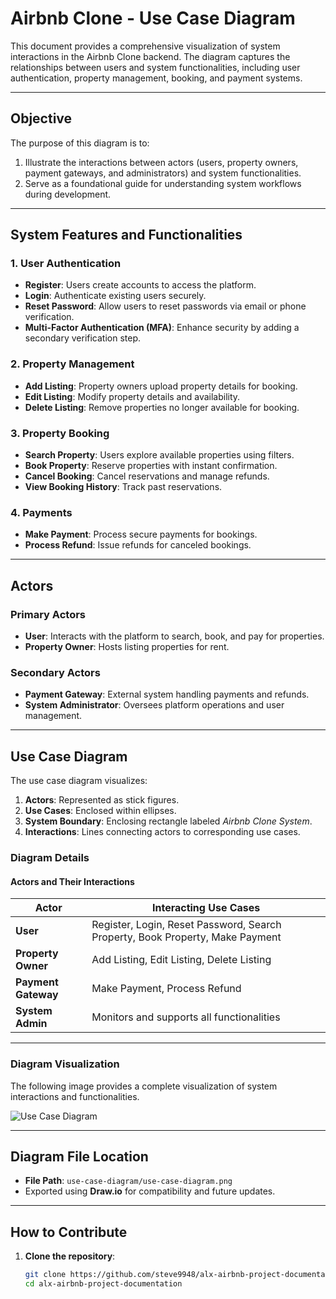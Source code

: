 # **Airbnb Clone - Use Case Diagram**

This document provides a comprehensive visualization of system interactions in the Airbnb Clone backend. The diagram captures the relationships between users and system functionalities, including user authentication, property management, booking, and payment systems.

---

## **Objective**

The purpose of this diagram is to:
1. Illustrate the interactions between actors (users, property owners, payment gateways, and administrators) and system functionalities.
2. Serve as a foundational guide for understanding system workflows during development.

---

## **System Features and Functionalities**

### **1. User Authentication**
- **Register**: Users create accounts to access the platform.
- **Login**: Authenticate existing users securely.
- **Reset Password**: Allow users to reset passwords via email or phone verification.
- **Multi-Factor Authentication (MFA)**: Enhance security by adding a secondary verification step.

### **2. Property Management**
- **Add Listing**: Property owners upload property details for booking.
- **Edit Listing**: Modify property details and availability.
- **Delete Listing**: Remove properties no longer available for booking.

### **3. Property Booking**
- **Search Property**: Users explore available properties using filters.
- **Book Property**: Reserve properties with instant confirmation.
- **Cancel Booking**: Cancel reservations and manage refunds.
- **View Booking History**: Track past reservations.

### **4. Payments**
- **Make Payment**: Process secure payments for bookings.
- **Process Refund**: Issue refunds for canceled bookings.

---

## **Actors**

### **Primary Actors**
- **User**: Interacts with the platform to search, book, and pay for properties.
- **Property Owner**: Hosts listing properties for rent.

### **Secondary Actors**
- **Payment Gateway**: External system handling payments and refunds.
- **System Administrator**: Oversees platform operations and user management.

---

## **Use Case Diagram**

The use case diagram visualizes:
1. **Actors**: Represented as stick figures.
2. **Use Cases**: Enclosed within ellipses.
3. **System Boundary**: Enclosing rectangle labeled *Airbnb Clone System*.
4. **Interactions**: Lines connecting actors to corresponding use cases.

### **Diagram Details**

#### **Actors and Their Interactions**

| Actor               | Interacting Use Cases                                                      |
|---------------------|----------------------------------------------------------------------------|
| **User**            | Register, Login, Reset Password, Search Property, Book Property, Make Payment |
| **Property Owner**  | Add Listing, Edit Listing, Delete Listing                                  |
| **Payment Gateway** | Make Payment, Process Refund                                               |
| **System Admin**    | Monitors and supports all functionalities                                  |

---

### **Diagram Visualization**

The following image provides a complete visualization of system interactions and functionalities.

![Use Case Diagram](use-case-diagram/use-case-diagram.png)

---

## **Diagram File Location**

- **File Path**: `use-case-diagram/use-case-diagram.png`
- Exported using **Draw.io** for compatibility and future updates.

---

## **How to Contribute**

1. **Clone the repository**:
   ```bash
   git clone https://github.com/steve9948/alx-airbnb-project-documentation.git
   cd alx-airbnb-project-documentation
